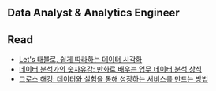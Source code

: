 ## Data Analyst & Analytics Engineer

## Read
- [Let's 태블로, 쉽게 따라하는 데이터 시각화](https://product.kyobobook.co.kr/detail/S000201396699)
- [데이터 분석가의 숫자유감: 만화로 배우는 업무 데이터 분석 상식](https://product.kyobobook.co.kr/detail/S000001984329)
- [그로스 해킹: 데이터와 실험을 통해 성장하는 서비스를 만드는 방법](https://product.kyobobook.co.kr/detail/S000001766457)

<!--
**Ariel-Ha/Ariel-Ha** is a ✨ _special_ ✨ repository because its `README.md` (this file) appears on your GitHub profile.

Here are some ideas to get you started:

- 🔭 I’m currently working on ...
- 🌱 I’m currently learning ...
- 👯 I’m looking to collaborate on ...
- 🤔 I’m looking for help with ...
- 💬 Ask me about ...
- 📫 How to reach me: ...
- 😄 Pronouns: ...
- ⚡ Fun fact: ...
-->
